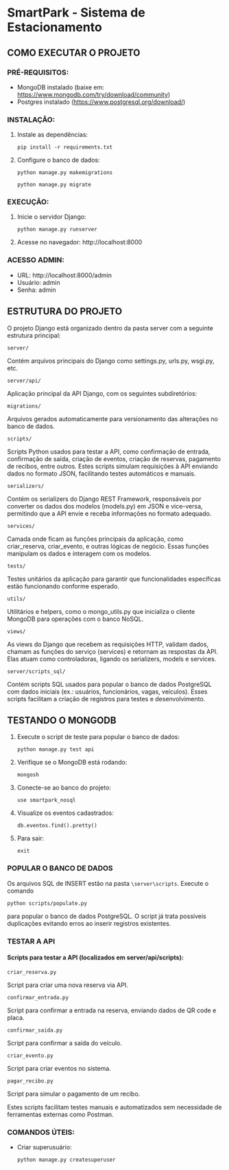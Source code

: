 # SmartPark - Sistema de Estacionamento

## COMO EXECUTAR O PROJETO 

### PRÉ-REQUISITOS:
- MongoDB instalado (baixe em: https://www.mongodb.com/try/download/community)
- Postgres instalado (https://www.postgresql.org/download/)

### INSTALAÇÃO:
1. Instale as dependências:

   `pip install -r requirements.txt`

2. Configure o banco de dados:

   `python manage.py makemigrations`

   `python manage.py migrate`

### EXECUÇÃO:
1. Inicie o servidor Django:

   `python manage.py runserver`

2. Acesse no navegador:
   http://localhost:8000

### ACESSO ADMIN:
- URL: http://localhost:8000/admin
- Usuário: admin
- Senha: admin

## ESTRUTURA DO PROJETO

O projeto Django está organizado dentro da pasta server com a seguinte estrutura principal:

`server/`

Contém arquivos principais do Django como settings.py, urls.py, wsgi.py, etc.

`server/api/`

Aplicação principal da API Django, com os seguintes subdiretórios:

`migrations/`

Arquivos gerados automaticamente para versionamento das alterações no banco de dados.

`scripts/`

Scripts Python usados para testar a API, como confirmação de entrada, confirmação de saída, criação de eventos, criação de reservas, pagamento de recibos, entre outros. Estes scripts simulam requisições à API enviando dados no formato JSON, facilitando testes automáticos e manuais.

`serializers/`

Contém os serializers do Django REST Framework, responsáveis por converter os dados dos modelos (models.py) em JSON e vice-versa, permitindo que a API envie e receba informações no formato adequado.

`services/`

Camada onde ficam as funções principais da aplicação, como criar_reserva, criar_evento, e outras lógicas de negócio. Essas funções manipulam os dados e interagem com os modelos.


`tests/`

Testes unitários da aplicação para garantir que funcionalidades específicas estão funcionando conforme esperado.

`utils/`

Utilitários e helpers, como o mongo_utils.py que inicializa o cliente MongoDB para operações com o banco NoSQL.

`views/`

As views do Django que recebem as requisições HTTP, validam dados, chamam as funções do serviço (services) e retornam as respostas da API. Elas atuam como controladoras, ligando os serializers, models e services.

`server/scripts_sql/`

Contém scripts SQL usados para popular o banco de dados PostgreSQL com dados iniciais (ex.: usuários, funcionários, vagas, veículos). Esses scripts facilitam a criação de registros para testes e desenvolvimento.

## TESTANDO O MONGODB 

1. Execute o script de teste para popular o banco de dados:

   `python manage.py test api`

1. Verifique se o MongoDB está rodando:

   `mongosh`

2. Conecte-se ao banco do projeto:

   `use smartpark_nosql`

3. Visualize os eventos cadastrados:

   `db.eventos.find().pretty()`

4. Para sair:

   `exit`

### POPULAR O BANCO DE DADOS

Os arquivos SQL de INSERT estão na pasta `\server\scripts`. Execute o comando 

`python scripts/populate.py` 

para popular o banco de dados PostgreSQL. O script já trata possíveis duplicações evitando erros ao inserir registros existentes.

### TESTAR A API

#### Scripts para testar a API (localizados em server/api/scripts):
`criar_reserva.py`

Script para criar uma nova reserva via API.

`confirmar_entrada.py`

Script para confirmar a entrada na reserva, enviando dados de QR code e placa.

`confirmar_saida.py`

Script para confirmar a saída do veículo.

`criar_evento.py`

Script para criar eventos no sistema.

`pagar_recibo.py`

Script para simular o pagamento de um recibo.

Estes scripts facilitam testes manuais e automatizados sem necessidade de ferramentas externas como Postman.

### COMANDOS ÚTEIS:
- Criar superusuário:

  `python manage.py createsuperuser`
  



